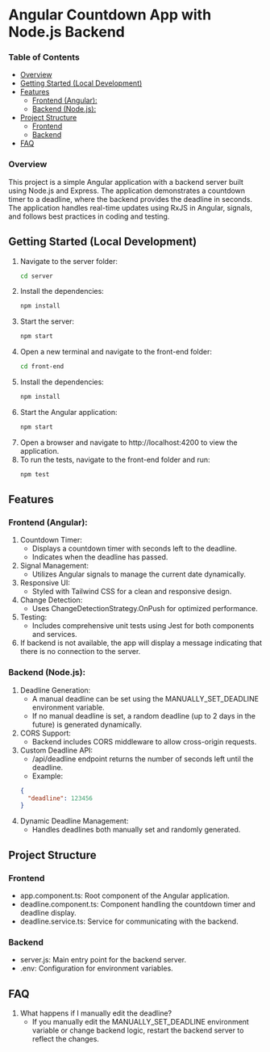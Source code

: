 # Angular Countdown App with Node.js Backend

### Table of Contents

- [Overview](#overview)
- [Getting Started (Local Development)](#getting-started-local-development)
- [Features](#features)
  - [Frontend (Angular):](#frontend-angular)
  - [Backend (Node.js):](#backend-nodejs)
- [Project Structure](#project-structure)
  - [Frontend](#frontend)
  - [Backend](#backend)
- [FAQ](#faq)

### Overview

This project is a simple Angular application with a backend server built using Node.js and Express. The application demonstrates a countdown timer to a deadline, where the backend provides the deadline in seconds. The application handles real-time updates using RxJS in Angular, signals, and follows best practices in coding and testing.

## Getting Started (Local Development)

1. Navigate to the server folder:
   ```bash
   cd server
   ```
2. Install the dependencies:
   ```bash
   npm install
   ```
3. Start the server:
   ```bash
   npm start
   ```
4. Open a new terminal and navigate to the front-end folder:
   ```bash
   cd front-end
   ```
5. Install the dependencies:
   ```bash
   npm install
   ```
6. Start the Angular application:
   ```bash
   npm start
   ```
7. Open a browser and navigate to http://localhost:4200 to view the application.
8. To run the tests, navigate to the front-end folder and run:
   ```bash
   npm test
   ```

## Features

### Frontend (Angular):

1. Countdown Timer:
   - Displays a countdown timer with seconds left to the deadline.
   - Indicates when the deadline has passed.
2. Signal Management:
   - Utilizes Angular signals to manage the current date dynamically.
3. Responsive UI:
   - Styled with Tailwind CSS for a clean and responsive design.
4. Change Detection:
   - Uses ChangeDetectionStrategy.OnPush for optimized performance.
5. Testing:
   - Includes comprehensive unit tests using Jest for both components and services.
6. If backend is not available, the app will display a message indicating that there is no connection to the server.

### Backend (Node.js):

1. Deadline Generation:
   - A manual deadline can be set using the MANUALLY_SET_DEADLINE environment variable.
   - If no manual deadline is set, a random deadline (up to 2 days in the future) is generated dynamically.
2. CORS Support:
   - Backend includes CORS middleware to allow cross-origin requests.
3. Custom Deadline API:
   - /api/deadline endpoint returns the number of seconds left until the deadline.
   - Example:
   ```json
   {
     "deadline": 123456
   }
   ```
4. Dynamic Deadline Management:
   - Handles deadlines both manually set and randomly generated.

## Project Structure

### Frontend

- app.component.ts: Root component of the Angular application.
- deadline.component.ts: Component handling the countdown timer and deadline display.
- deadline.service.ts: Service for communicating with the backend.

### Backend

- server.js: Main entry point for the backend server.
- .env: Configuration for environment variables.

## FAQ

1. What happens if I manually edit the deadline?
   - If you manually edit the MANUALLY_SET_DEADLINE environment variable or change backend logic, restart the backend server to reflect the changes.
